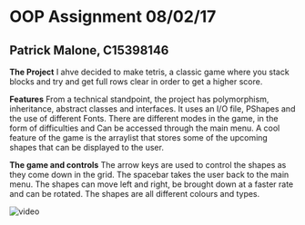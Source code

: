 # OOP Assignment 08/02/17
## Patrick Malone, C15398146

**The Project**
I ahve decided to make tetris, a classic game where you stack blocks and try and get full 
rows clear in order to get a higher score.

**Features**
From a technical standpoint, the project has polymorphism, inheritance, abstract classes and 
interfaces. It uses an I/O file, PShapes and the use of different Fonts. There are different modes 
in the game, in the form of difficulties and Can be accessed through the main menu. A cool feature
of the game is the arraylist that stores some of the upcoming shapes that can be displayed to the user.

**The game and controls**
The arrow keys are used to control the shapes as they come down in the grid. The spacebar
takes the user back to the main menu. The shapes can move left and right, be brought
down at a faster rate and can be rotated. The shapes are all different colours and types.

![video](https://youtu.be/W4wsTjZOJz4)

